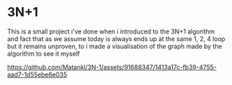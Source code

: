# 3N+1
This is a small project i've done when i introduced to the 3N+1 algorithm and fact that as we assume today is always ends up at the same 1, 2, 4 loop but it remains unproven, to i made a visualisation of the graph made by the algorithm to see it myself




https://github.com/Matankl/3N-1/assets/91688347/1413a17c-fb39-4755-aad7-1d55ebe6e035

